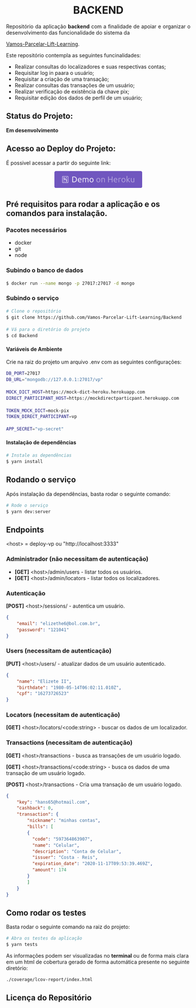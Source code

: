 <h1 align="center">
  BACKEND
</h1>

<p align="justify">
  Repositório da aplicação <b>backend</b> com a finalidade de apoiar e organizar o desenvolvimento das funcionalidade do sistema da</p>

[Vamos-Parcelar-Lift-Learning](https://vamosparcelar.com.br/blog/vamos-parcelar-e-escolhida-para-o-lift-learning/).

<p>Este repositório contempla as seguintes funcinalidades:</p>

- Realizar consultas do localizadores e suas respectivas contas;
- Requisitar log in paara o usuário;
- Requisitar a criação de uma transação;
- Realizar consultas das transações de um usuário;
- Realizar verificação de existência da chave pix;
- Requisitar edição dos dados de perfil de um usuário;

## Status do Projeto:

**Em desenvolvimento**

## Acesso ao Deploy do Projeto:

<p align="justify">
É possivel acessar a partir do seguinte link:
  <p align="center">
    <a href="https://vp-backend.herokuapp.com" target="_blank">
    <img alt="Demo on Heroku" src="./docs/demo_on_heroku.png"></a>
  </p>
</p>

## Pré requisitos para rodar a aplicação e os comandos para instalação.

### Pacotes necessários

  * docker
  * git
  * node

### Subindo o banco de dados

```bash
$ docker run --name mongo -p 27017:27017 -d mongo
```

### Subindo o serviço
```bash
# Clone o repositório
$ git clone https://github.com/Vamos-Parcelar-Lift-Learning/Backend

# Vá para o diretório do projeto
$ cd Backend
```

#### Variáveis de Ambiente

Crie na raiz do projeto um arquivo .env com as seguintes configurações:

```bash
DB_PORT=27017
DB_URL="mongodb://127.0.0.1:27017/vp"

MOCK_DICT_HOST=https://mock-dict-heroku.herokuapp.com
DIRECT_PARTICIPANT_HOST=https://mockdirectparticpant.herokuapp.com

TOKEN_MOCK_DICT=mock-pix
TOKEN_DIRECT_PARTICIPANT=vp

APP_SECRET="vp-secret"
```

#### Instalação de dependências

```bash
# Instale as dependências
$ yarn install
```

## Rodando o serviço

Após instalação da dependências, basta rodar o seguinte comando:

```bash
# Rode o serviço
$ yarn dev:server
```

## Endpoints

\<host> = deploy-vp ou "http://localhost:3333"

### Administrador (não necessitam de autenticação)
* **[GET]** \<host>/admin/users - listar todos os usuários.
* **[GET]** \<host>/admin/locators - listar todos os localizadores.

### Autenticação

**[POST]** \<host>/sessions/ - autentica um usuário.

```json
{
	"email": "elizethe6@bol.com.br",
	"password": "121041"
}
```

### Users (necessitam de autenticação)

**[PUT]** \<host>/users/ - atualizar dados de um usuário autenticado.
```json
{
	"name": "Elizete II",
	"birthdate": "1980-05-14T06:02:11.010Z",
	"cpf": "16273726523"
}
```

### Locators (necessitam de autenticação)

**[GET]** \<host>/locators/\<code:string> - buscar os dados de um localizador.

### Transactions (necessitam de autenticação)

**[GET]** \<host>/transactions - busca as transações de um usuário logado.

**[GET]** \<host>/transactions/\<code:string> - busca os dados de uma transação de um usuário logado.

**[POST]** \<host>/transactions - Cria uma transação de um usuário logado.

```json
{
	"key": "hans65@hotmail.com",
	"cashback": 0,
	"transaction": {
		"nickname": "minhas contas",
		"bills": [
        {
          "code": "597364863907",
          "name": "Celular",
          "description": "Conta de Celular",
          "issuer": "Costa - Reis",
          "expiration_date": "2020-11-17T09:53:39.469Z",
          "amount": 174
        }
		]
	}
}
```

## Como rodar os testes

Basta rodar o seguinte comando na raiz do projeto:

```bash
# Abra os testes da aplicação
$ yarn tests
```

As informações podem ser visualizadas no **terminal** ou de forma mais clara em um html de cobertura gerado de forma automática presente no seguinte diretório:
```
./coverage/lcov-report/index.html
```


## Licença do Repositório
